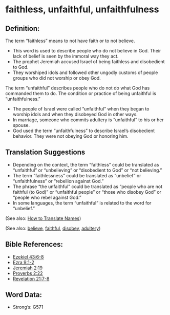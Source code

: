 # faithless, unfaithful, unfaithfulness

## Definition:

The term “faithless” means to not have faith or to not believe.

* This word is used to describe people who do not believe in God. Their lack of belief is seen by the immoral way they act.
* The prophet Jeremiah accused Israel of being faithless and disobedient to God.
* They worshiped idols and followed other ungodly customs of people groups who did not worship or obey God.

The term “unfaithful” describes people who do not do what God has commanded them to do. The condition or practice of being unfaithful is “unfaithfulness.”

* The people of Israel were called “unfaithful” when they began to worship idols and when they disobeyed God in other ways.
* In marriage, someone who commits adultery is “unfaithful” to his or her spouse.
* God used the term “unfaithfulness” to describe Israel’s disobedient behavior. They were not obeying God or honoring him.

## Translation Suggestions

* Depending on the context, the term “faithless” could be translated as “unfaithful” or “unbelieving” or “disobedient to God” or “not believing.”
* The term “faithlessness” could be translated as “unbelief” or “unfaithfulness” or “rebellion against God.”
* The phrase “the unfaithful” could be translated as “people who are not faithful (to God)” or “unfaithful people” or “those who disobey God” or “people who rebel against God.”
* In some languages, the term “unfaithful” is related to the word for “unbelief.”

(See also: [How to Translate Names](../../translate/translate-names))

(See also: [believe](../kt/believe.md), [faithful](../kt/faithful.md), [disobey](../other/disobey.md), [adultery](../kt/adultery.md))

## Bible References:

* [Ezekiel 43:6-8](rc://en/tn/help/ezk/43/06)
* [Ezra 9:1-2](rc://en/tn/help/ezr/09/01)
* [Jeremiah 2:19](rc://en/tn/help/jer/02/19)
* [Proverbs 2:22](rc://en/tn/help/pro/02/22)
* [Revelation 21:7-8](rc://en/tn/help/rev/21/07)

## Word Data:

* Strong’s: G571
